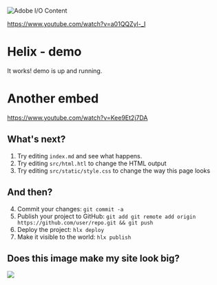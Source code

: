 <!--
  ~ Licensed to the Apache Software Foundation (ASF) under one or more
  ~ contributor license agreements.  See the NOTICE file distributed with
  ~ this work for additional information regarding copyright ownership.
  ~ The ASF licenses this file to You under the Apache License, Version 2.0
  ~ (the "License"); you may not use this file except in compliance with
  ~ the License.  You may obtain a copy of the License at
  ~
  ~      http://www.apache.org/licenses/LICENSE-2.0
  ~
  ~ Unless required by applicable law or agreed to in writing, software
  ~ distributed under the License is distributed on an "AS IS" BASIS,
  ~ WITHOUT WARRANTIES OR CONDITIONS OF ANY KIND, either express or implied.
  ~ See the License for the specific language governing permissions and
  ~ limitations under the License.
  -->
![Adobe I/O Content](/content/dam/udp/language-masters/en/home_callout01.jpg.img.jpg)

https://www.youtube.com/watch?v=a01QQZyl-_I

# Helix - demo

It works! demo is up and running.

# Another embed

https://www.youtube.com/watch?v=Kee9Et2j7DA

## What's next?

1. Try editing `index.md` and see what happens.
2. Try editing `src/html.htl` to change the HTML output
3. Try editing `src/static/style.css` to change the way this page looks

## And then?

4. Commit your changes: `git commit -a`
5. Publish your project to GitHub: `git add git remote add origin https://github.com/user/repo.git && git push`
6. Deploy the project: `hlx deploy`
7. Make it visible to the world: `hlx publish`

## Does this image make my site look big?

![](./big-image.jpg)
